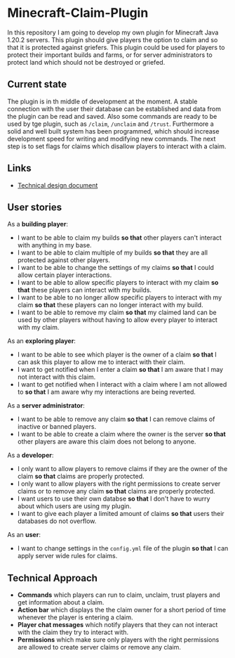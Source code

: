 # Minecraft-Claim-Plugin
In this repository I am going to develop my own plugin for Minecraft Java 1.20.2 servers. This plugin should give players the option to claim and so that it is protected against griefers. This plugin could be used for players to protect their important builds and farms, or for server administrators to protect land which should not be destroyed or griefed.

## Current state
The plugin is in th middle of development at the moment. A stable connection with the user their database can be established and data from the plugin can be read and saved. Also some commands are ready to be used by tge plugin, such as `/claim`, `/unclaim` and `/trust`. Furthermore a solid and well built system has been programmed, which should increase development speed for writing and modifying new commands. The next step is to set flags for claims which disallow players to interact with a claim.

## Links
- [Technical design document](https://github.com/Bazzeman/Minecraft-Claim-Plugin/edit/main/README.md)

## User stories
As a **building player**:
- I want to be able to claim my builds **so that** other players can't interact with anything in my base.
- I want to be able to claim multiple of my builds **so that** they are all protected against other players.
- I want to be able to change the settings of my claims **so that** I could allow certain player interactions.
- I want to be able to allow specific players to interact with my claim **so that** these players can interact with my builds.
- I want to be able to no longer allow specific players to interact with my claim **so that** these players can no longer interact with my build.
- I want to be able to remove my claim **so that** my claimed land can be used by other players without having to allow every player to interact with my claim.

As an **exploring player**:
- I want to be able to see which player is the owner of a claim **so that** I can ask this player to allow me to interact with their claim.
- I want to get notified when I enter a claim **so that** I am aware that I may not interact with this claim.
- I want to get notified when I interact with a claim where I am not allowed to **so that** I am aware why my interactions are being reverted.

As a **server administrator**:
- I want to be able to remove any claim **so that** I can remove claims of inactive or banned players.
- I want to be able to create a claim where the owner is the server **so that** other players are aware this claim does not belong to anyone.

As a **developer**:
- I only want to allow players to remove claims if they are the owner of the claim **so that** claims are properly protected.
- I only want to allow players with the right permissions to create server claims or to remove any claim **so that** claims are properly protected.
- I want users to use their own databse **so that** I don't have to wurry about which users are using my plugin.
- I want to give each player a limited amount of claims **so that** users their databases do not overflow.

As an **user**:
- I want to change settings in the `config.yml` file of the plugin **so that** I can apply server wide rules for claims.

## Technical Approach
- **Commands** which players can run to claim, unclaim, trust players and get information about a claim.
- **Action bar** which displays the the claim owner for a short period of time whenever the player is entering a claim.
- **Player chat messages** which notify players that they can not interact with the claim they try to interact with.
- **Permissions** which make sure only players with the right permissions are allowed to create server claims or remove any claim.
